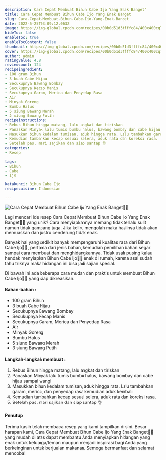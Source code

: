 ```yaml
---
description: Cara Cepat Membuat Bihun Cabe Ijo Yang Enak Banget"
title: Cara Cepat Membuat Bihun Cabe Ijo Yang Enak Banget
slug: Cara-Cepat-Membuat-Bihun-Cabe-Ijo-Yang-Enak-Banget
date: 2022-5-25T03:09:12.063Z
image: https://img-global.cpcdn.com/recipes/00b0d51d3ffffc84/400x400cq70/photo.jpg
hideToc: false
enableToc: true
enableTocContent: false
thumbnail: https://img-global.cpcdn.com/recipes/00b0d51d3ffffc84/400x400cq70/photo.jpg
cover: https://img-global.cpcdn.com/recipes/00b0d51d3ffffc84/400x400cq70/photo.jpg
author: admin
ratingvalue: 4.8
reviewcount: 124
recipeingredient:
- 100 gram Bihun
- 3 buah Cabe Hijau
- Secukupnya Bawang Bombay
- Secukupnya Kecap Manis
- Secukupnya Garam, Merica dan Penyedap Rasa
- Air
- Minyak Goreng
- Bumbu Halus
- 5 siung Bawang Merah
- 3 siung Bawang Putih
recipeinstructions:
- Rebus Bihun hingga matang, lalu angkat dan tiriskan
- Panaskan Minyak lalu tumis bumbu halus, bawang bombay dan cabe hijau sampai wangi
- Masukkan bihun kedalam tumisan, aduk hingga rata. Lalu tambahkan garam, merica, dan penyedap rasa kemudian aduk kembali
- Kemudian tambahkan kecap sesuai selera, aduk rata dan koreksi rasa.
- Setelah pas, mari sajikan dan siap santap 👌
categories:
- Resep

tags:
- Bihun
- Cabe
- Ijo

katakunci: Bihun Cabe Ijo
recipecuisine: Indonesian

---
```


![Cara Cepat Membuat Bihun Cabe Ijo Yang Enak Banget👩‍🍳](https://img-global.cpcdn.com/recipes/00b0d51d3ffffc84/400x400cq70/photo.jpg)

Lagi mencari ide resep Cara Cepat Membuat Bihun Cabe Ijo Yang Enak Banget👩‍🍳 yang unik? Cara menyiapkannya memang tidak terlalu sulit namun tidak gampang juga. Jika keliru mengolah maka hasilnya tidak akan memuaskan dan justru cenderung tidak enak.

Banyak hal yang sedikit banyak mempengaruhi kualitas rasa dari Bihun Cabe Ijo👩‍🍳, pertama dari jenis bahan, kemudian pemilihan bahan segar sampai cara membuat dan menghidangkannya. Tidak usah pusing kalau hendak menyiapkan Bihun Cabe Ijo👩‍🍳 enak di rumah, karena asal sudah tahu triknya maka hidangan ini bisa jadi sajian spesial.

Di bawah ini ada beberapa cara mudah dan praktis untuk membuat Bihun Cabe Ijo👩‍🍳 yang siap dikreasikan.

<!--inarticleads1-->

#### Bahan-bahan :

- 100 gram Bihun
- 3 buah Cabe Hijau
- Secukupnya Bawang Bombay
- Secukupnya Kecap Manis
- Secukupnya Garam, Merica dan Penyedap Rasa
- Air
- Minyak Goreng
- Bumbu Halus
- 5 siung Bawang Merah
- 3 siung Bawang Putih

<!--inarticleads2-->

#### Langkah-langkah membuat :

1. Rebus Bihun hingga matang, lalu angkat dan tiriskan
1. Panaskan Minyak lalu tumis bumbu halus, bawang bombay dan cabe hijau sampai wangi
1. Masukkan bihun kedalam tumisan, aduk hingga rata. Lalu tambahkan garam, merica, dan penyedap rasa kemudian aduk kembali
1. Kemudian tambahkan kecap sesuai selera, aduk rata dan koreksi rasa.
1. Setelah pas, mari sajikan dan siap santap 👌

#### Penutup

Terima kasih telah membaca resep yang kami tampilkan di sini. Besar harapan kami, Cara Cepat Membuat Bihun Cabe Ijo Yang Enak Banget👩‍🍳 yang mudah di atas dapat membantu Anda menyiapkan hidangan yang enak untuk keluarga/teman maupun menjadi inspirasi bagi Anda yang berkeinginan untuk berjualan makanan. Semoga bermanfaat dan selamat mencoba!